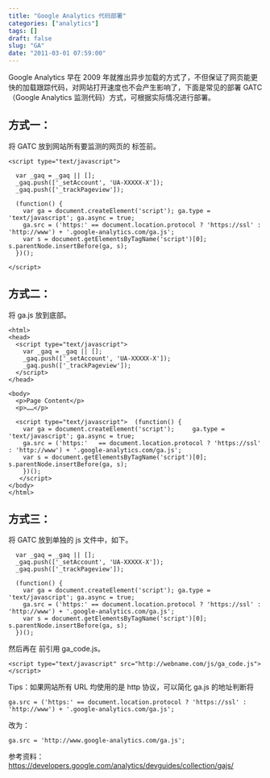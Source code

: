 ```yaml
---
title: "Google Analytics 代码部署"
categories: ["analytics"]
tags: []
draft: false
slug: "GA"
date: "2011-03-01 07:59:00"
---
```


Google Analytics 早在 2009 年就推出异步加载的方式了，不但保证了网页能更快的加载跟踪代码，对网站打开速度也不会产生影响了，下面是常见的部署 GATC（Google Analytics 监测代码）方式，可根据实际情况进行部署。

## 方式一：

将 GATC 放到网站所有要监测的网页的 </head> 标签前。

    <script type="text/javascript">
    
      var _gaq = _gaq || [];
      _gaq.push(['_setAccount', 'UA-XXXXX-X']);
      _gaq.push(['_trackPageview']);
    
      (function() {
        var ga = document.createElement('script'); ga.type = 'text/javascript'; ga.async = true;
        ga.src = ('https:' == document.location.protocol ? 'https://ssl' : 'http://www') + '.google-analytics.com/ga.js';
        var s = document.getElementsByTagName('script')[0]; s.parentNode.insertBefore(ga, s);
      })();
    
    </script>

## 方式二：

将 ga.js 放到底部。

    <html>
    <head>
      <script type="text/javascript">
        var _gaq = _gaq || [];
        _gaq.push(['_setAccount', 'UA-XXXXX-X']);
        _gaq.push(['_trackPageview']);
      </script>
    </head>
    
    <body>
      <p>Page Content</p>
      <p>……</p>
    
      <script type="text/javascript">  (function() {
        var ga = document.createElement('script');     ga.type = 'text/javascript'; ga.async = true;
        ga.src = ('https:'   == document.location.protocol ? 'https://ssl'   : 'http://www') + '.google-analytics.com/ga.js';
        var s = document.getElementsByTagName('script')[0]; s.parentNode.insertBefore(ga, s);
        })();
       </script>
    </body>
    </html>

## 方式三：

将 GATC 放到单独的 js 文件中，如下。

      var _gaq = _gaq || [];
      _gaq.push(['_setAccount', 'UA-XXXXX-X']);
      _gaq.push(['_trackPageview']);
    
      (function() {
        var ga = document.createElement('script'); ga.type = 'text/javascript'; ga.async = true;
        ga.src = ('https:' == document.location.protocol ? 'https://ssl' : 'http://www') + '.google-analytics.com/ga.js';
        var s = document.getElementsByTagName('script')[0]; s.parentNode.insertBefore(ga, s);
      })();

然后再在 </head> 前引用 ga_code.js。

    <script type="text/javascript" src="http://webname.com/js/ga_code.js"></script>

Tips：如果网站所有 URL 均使用的是 http 协议，可以简化 ga.js 的地址判断将

    ga.src = ('https:' == document.location.protocol ? 'https://ssl' : 'http://www') + '.google-analytics.com/ga.js';

改为：

    ga.src = 'http://www.google-analytics.com/ga.js';

参考资料：https://developers.google.com/analytics/devguides/collection/gajs/
